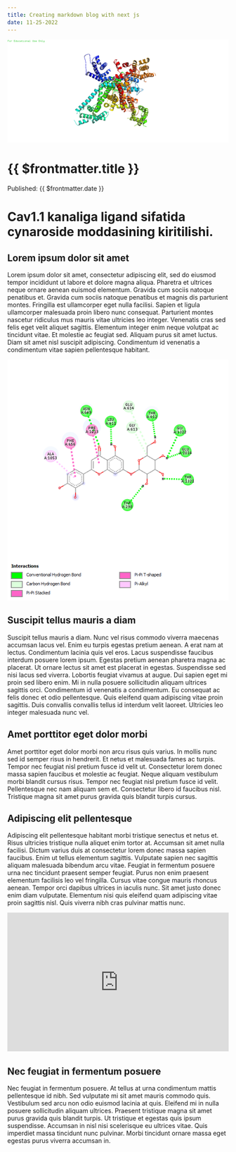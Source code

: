 ```yaml
---
title: Creating markdown blog with next js
date: 11-25-2022
---
```



![banner](../../public/images/bio/2022-11-25-complex-2.png)

# {{ $frontmatter.title }}
Published: {{ $frontmatter.date }}

# Cav1.1 kanaliga ligand sifatida cynaroside moddasining kiritilishi.

## Lorem ipsum dolor sit amet
Lorem ipsum dolor sit amet, consectetur adipiscing elit, sed do eiusmod tempor incididunt ut labore et dolore magna aliqua. Pharetra et ultrices neque ornare aenean euismod elementum. Gravida cum sociis natoque penatibus et. Gravida cum sociis natoque penatibus et magnis dis parturient montes. Fringilla est ullamcorper eget nulla facilisi. Sapien et ligula ullamcorper malesuada proin libero nunc consequat. Parturient montes nascetur ridiculus mus mauris vitae ultricies leo integer. Venenatis cras sed felis eget velit aliquet sagittis. Elementum integer enim neque volutpat ac tincidunt vitae. Et molestie ac feugiat sed. Aliquam purus sit amet luctus. Diam sit amet nisl suscipit adipiscing. Condimentum id venenatis a condimentum vitae sapien pellentesque habitant.

![image](../../public/images/bio/2022-11-25-lig.png)

## Suscipit tellus mauris a diam
Suscipit tellus mauris a diam. Nunc vel risus commodo viverra maecenas accumsan lacus vel. Enim eu turpis egestas pretium aenean. A erat nam at lectus. Condimentum lacinia quis vel eros. Lacus suspendisse faucibus interdum posuere lorem ipsum. Egestas pretium aenean pharetra magna ac placerat. Ut ornare lectus sit amet est placerat in egestas. Suspendisse sed nisi lacus sed viverra. Lobortis feugiat vivamus at augue. Dui sapien eget mi proin sed libero enim. Mi in nulla posuere sollicitudin aliquam ultrices sagittis orci. Condimentum id venenatis a condimentum. Eu consequat ac felis donec et odio pellentesque. Quis eleifend quam adipiscing vitae proin sagittis. Duis convallis convallis tellus id interdum velit laoreet. Ultricies leo integer malesuada nunc vel.

## Amet porttitor eget dolor morbi
Amet porttitor eget dolor morbi non arcu risus quis varius. In mollis nunc sed id semper risus in hendrerit. Et netus et malesuada fames ac turpis. Tempor nec feugiat nisl pretium fusce id velit ut. Consectetur lorem donec massa sapien faucibus et molestie ac feugiat. Neque aliquam vestibulum morbi blandit cursus risus. Tempor nec feugiat nisl pretium fusce id velit. Pellentesque nec nam aliquam sem et. Consectetur libero id faucibus nisl. Tristique magna sit amet purus gravida quis blandit turpis cursus.

## Adipiscing elit pellentesque
Adipiscing elit pellentesque habitant morbi tristique senectus et netus et. Risus ultricies tristique nulla aliquet enim tortor at. Accumsan sit amet nulla facilisi. Dictum varius duis at consectetur lorem donec massa sapien faucibus. Enim ut tellus elementum sagittis. Vulputate sapien nec sagittis aliquam malesuada bibendum arcu vitae. Feugiat in fermentum posuere urna nec tincidunt praesent semper feugiat. Purus non enim praesent elementum facilisis leo vel fringilla. Cursus vitae congue mauris rhoncus aenean. Tempor orci dapibus ultrices in iaculis nunc. Sit amet justo donec enim diam vulputate. Elementum nisi quis eleifend quam adipiscing vitae proin sagittis nisl. Quis viverra nibh cras pulvinar mattis nunc.

<iframe width="100%" height="315" src="https://www.youtube.com/embed/eI4Aske7MgU" title="YouTube video player" frameborder="0" allow="accelerometer; autoplay; clipboard-write; encrypted-media; gyroscope; picture-in-picture" allowfullscreen></iframe>

## Nec feugiat in fermentum posuere
Nec feugiat in fermentum posuere. At tellus at urna condimentum mattis pellentesque id nibh. Sed vulputate mi sit amet mauris commodo quis. Vestibulum sed arcu non odio euismod lacinia at quis. Eleifend mi in nulla posuere sollicitudin aliquam ultrices. Praesent tristique magna sit amet purus gravida quis blandit turpis. Ut tristique et egestas quis ipsum suspendisse. Accumsan in nisl nisi scelerisque eu ultrices vitae. Quis imperdiet massa tincidunt nunc pulvinar. Morbi tincidunt ornare massa eget egestas purus viverra accumsan in.